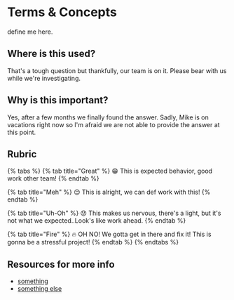 # Terms & Concepts

define me here.

## Where is this used?

That's a tough question but thankfully, our team is on it. Please bear with us while we're investigating.

## Why is this important?

Yes, after a few months we finally found the answer. Sadly, Mike is on vacations right now so I'm afraid we are not able to provide the answer at this point.

## Rubric

{% tabs %}
{% tab title="Great" %}
:grin:
This is expected behavior, good work other team!
{% endtab %}

{% tab title="Meh" %}
:relieved:
This is alright, we can def work with this!
{% endtab %}

{% tab title="Uh-Oh" %}
:worried:
This makes us nervous, there's a light, but it's not what we expected..Look's like work ahead.
{% endtab %}

{% tab title="Fire" %}
:fire:
OH NO! We gotta get in there and fix it! This is gonna be a stressful project!
{% endtab %}
{% endtabs %}


## Resources for more info

* [something](#)
* [something else](#)

